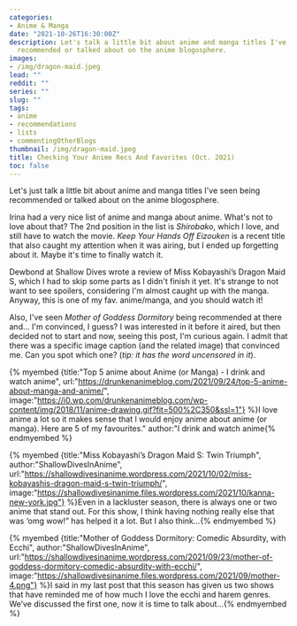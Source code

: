 ```yaml
---
categories:
- Anime & Manga
date: "2021-10-26T16:30:00Z"
description: Let's talk a little bit about anime and manga titles I've seen being
  recommended or talked about on the anime blogosphere.
images:
- /img/dragon-maid.jpeg
lead: ""
reddit: ""
series: ""
slug: ""
tags:
- anime
- recommendations
- lists
- commentingOtherBlogs
thumbnail: /img/dragon-maid.jpeg
title: Checking Your Anime Recs And Favorites (Oct. 2021)
toc: false
---
```

Let's just talk a little bit about anime and manga titles I've seen being recommended or talked about on the anime blogosphere.

<!--more-->

Irina had a very nice list of anime and manga about anime. What's not to love about that? The 2nd position in the list is _Shirobako_, which I love, and still have to watch the movie. _Keep Your Hands Off Eizouken_ is a recent title that also caught my attention when it was airing, but I ended up forgetting about it. Maybe it's time to finally watch it.

Dewbond at Shallow Dives wrote a review of Miss Kobayashi’s Dragon Maid S, which I had to skip some parts as I didn't finish it yet. It's strange to not want to see spoilers, considering I'm almost caught up with the manga. Anyway, this is one of my fav. anime/manga, and you should watch it!

Also, I've seen _Mother of Goddess Dormitory_ being recommended at there and... I'm convinced, I guess? I was interested in it before it aired, but then decided not to start and now, seeing this post, I'm curious again. I admit that there was a specific image caption (and the related image) that convinced me. Can you spot which one? (_tip: it has the word uncensored in it_).

{% myembed {title:"Top 5 anime about Anime (or Manga) - I drink and watch anime", url:"https://drunkenanimeblog.com/2021/09/24/top-5-anime-about-manga-and-anime/", image:"https://i0.wp.com/drunkenanimeblog.com/wp-content/img/2018/11/anime-drawing.gif?fit=500%2C350&ssl=1"} %}I love anime a lot so it makes sense that I would enjoy anime about anime (or manga). Here are 5 of my favourites." author:"I drink and watch anime{% endmyembed %}

{% myembed {title:"Miss Kobayashi’s Dragon Maid S: Twin Triumph", author:"ShallowDivesInAnime", url:"https://shallowdivesinanime.wordpress.com/2021/10/02/miss-kobayashis-dragon-maid-s-twin-triumph/", image:"https://shallowdivesinanime.files.wordpress.com/2021/10/kanna-new-york.jpg"} %}Even in a lackluster season, there is always one or two anime that stand out. For this show, I think having nothing really else that was ‘omg wow!” has helped it a lot. But I also think…{% endmyembed %}

{% myembed {title:"Mother of Goddess Dormitory: Comedic Absurdity, with Ecchi", author:"ShallowDivesInAnime", url:"https://shallowdivesinanime.wordpress.com/2021/09/23/mother-of-goddess-dormitory-comedic-absurdity-with-ecchi/", image:"https://shallowdivesinanime.files.wordpress.com/2021/09/mother-4.png"} %}I said in my last post that this season has given us two shows that have reminded me of how much I love the ecchi and harem genres. We’ve discussed the first one, now it is time to talk about…{% endmyembed %}
